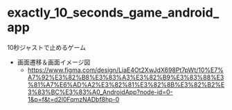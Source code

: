 # exactly_10_seconds_game_android_app
10秒ジャストで止めるゲーム

- 画面遷移＆画面イメージ図
    - https://www.figma.com/design/LiaE4Ot2XwJdX698Pt7pWt/10%E7%A7%92%E3%82%B8%E3%83%A3%E3%82%B9%E3%83%88%E3%81%A7%E6%AD%A2%E3%82%81%E3%82%8B%E3%82%B2%E3%83%BC%E3%83%A0_AndroidApp?node-id=0-1&p=f&t=d2l0FqmzNADbf8hp-0
